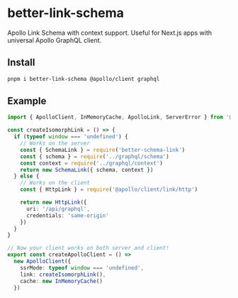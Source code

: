 # better-link-schema

Apollo Link Schema with context support. Useful for Next.js apps with universal Apollo GraphQL client.

## Install

```sh
pnpm i better-link-schema @apollo/client graphql
```

## Example

```ts
import { ApolloClient, InMemoryCache, ApolloLink, ServerError } from '@apollo/client'

const createIsomorphLink = () => {
  if (typeof window === 'undefined') {
    // Works on the server
    const { SchemaLink } = require('better-schema-link')
    const { schema } = require('../graphql/schema')
    const context = require('../graphql/context')
    return new SchemaLink({ schema, context })
  } else {
    // Works on the client
    const { HttpLink } = require('@apollo/client/link/http')

    return new HttpLink({
      uri: '/api/graphql',
      credentials: 'same-origin'
    })
  }
}

// Now your client works on both server and client!
export const createApolloClient = () =>
  new ApolloClient({
    ssrMode: typeof window === 'undefined',
    link: createIsomorphLink(),
    cache: new InMemoryCache()
  })
```

